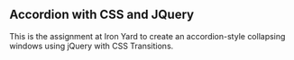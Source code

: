 ## Accordion with CSS and JQuery

This is the assignment at Iron Yard to create an accordion-style collapsing windows using jQuery with CSS Transitions.
